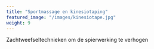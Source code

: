 ```yaml
---
title: "Sportmassage en kinesiotaping"
featured_image: "/images/kinesiotape.jpg"
weight: 9
---
```

Zachtweefseltechnieken om de spierwerking te verhogen